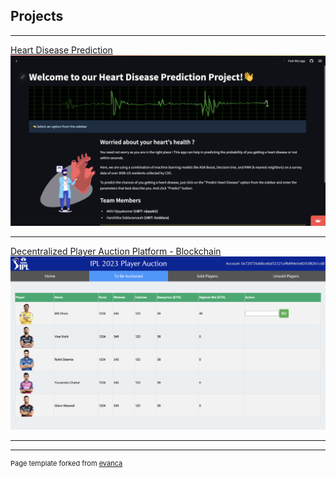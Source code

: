 ## Projects

--- 

[Heart Disease Prediction](/sample_page)
<img src="images/dic-heart-disease-thumbnail.png?raw=true"/>

---
[Decentralized Player Auction Platform - Blockchain](/pdf/sample_presentation.pdf)
<img src="images/blockchain-project-thumbnail.png?raw=true"/>

---

---
<p style="font-size:11px">Page template forked from <a href="https://github.com/evanca/quick-portfolio">evanca</a></p>
<!-- Remove above link if you don't want to attibute -->

